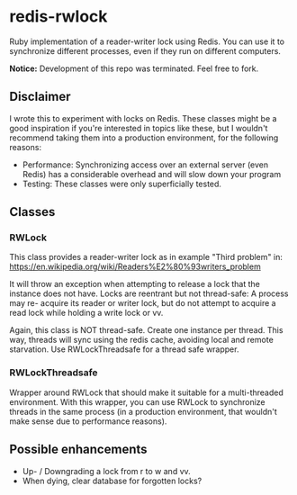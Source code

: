 # redis-rwlock
Ruby implementation of a reader-writer lock using Redis. You can use it to synchronize different processes, even if they run on different computers.

**Notice:** Development of this repo was terminated. Feel free to fork.

## Disclaimer
I wrote this to experiment with locks on Redis. These classes might be a good inspiration if you're interested in topics like these, but I wouldn't recommend taking them into a production environment, for the following reasons:
- Performance: Synchronizing access over an external server (even Redis) has a considerable overhead and will slow down your program
- Testing: These classes were only superficially tested.

## Classes
### RWLock
This class provides a reader-writer lock as in example "Third problem" in:
https://en.wikipedia.org/wiki/Readers%E2%80%93writers_problem

It will throw an exception when attempting to release a lock that the instance
does not have. Locks are reentrant but not thread-safe: A process may re-
acquire its reader or writer lock, but do not attempt to acquire a read
lock while holding a write lock or vv.

Again, this class is NOT thread-safe. Create one instance per thread.
This way, threads will sync using the redis cache, avoiding local and
remote starvation. Use RWLockThreadsafe for a thread safe wrapper.

### RWLockThreadsafe
Wrapper around RWLock that should make it suitable for a multi-threaded environment. With this wrapper, you can use RWLock to synchronize threads in the same process (in a production environment, that wouldn't make sense due to performance reasons).

## Possible enhancements
- Up- / Downgrading a lock from r to w and vv.
- When dying, clear database for forgotten locks?
